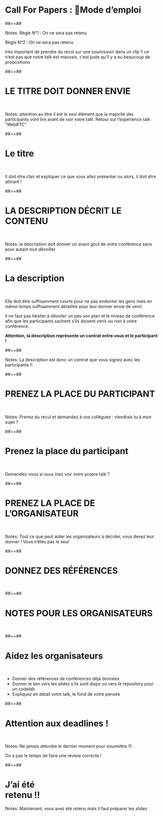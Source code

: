 <!-- .slide: data-background="./assets/images/g3d67955561_0_165.png" class="cfp title"-->

# Call For Papers : Mode d’emploi


##==##
<!-- .slide: data-background="./assets/images/g4a4669c5c1_0_1.png"-->


Notes:
Règle N°1 : On ne sera pas retenu

Règle N°2 : On ne sera pas retenu 



très important de prendre du recul sur une soumission dans un cfp !! ce n’est pas que notre talk est mauvais, c’est juste qu’il y a eu beaucoup de propositions



##==##
<!-- .slide: class="transition-center" data-type-show="prez"-->

# LE TITRE DOIT DONNER ENVIE
<!-- .element: class="center" -->

<br>

Notes:
attention au titre il est le seul élément que la majorité des participants vont lire avant de  voir votre talk. Retour sur l’expérience talk “WebRTC”

##==##
<!-- .slide: data-type-show="full"-->

# Le titre

<br>

Il doit être clair et expliquer ce que vous allez présenter ou alors, il doit être attirant !


##==##
<!-- .slide: class="transition-center" data-type-show="prez" -->

# LA DESCRIPTION DÉCRIT LE CONTENU
<!-- .element: class="center" -->

<br>



Notes:
la description doit donner un avant gout de votre conférence sans pour autant tout dévoiller 

##==##
<!-- .slide:  data-type-show="full"-->

# La description

<br>

Elle doit être suffisamment courte pour ne pas endormir les gens mais en  même temps suffisamment détaillée pour leur donner envie de venir.

Il ne faut pas hésiter à dévoiler un peu son plan et le niveau de conférence afin que les participants sachent s’ils doivent venir ou non à votre conférence.

**Attention, la description représente un contrat entre vous et le participant !**



##==##
<!-- .slide: data-background="./assets/images/g3d67955561_0_240.png" data-type-show="prez" -->

Notes:
La description est donc un contrat que vous signez avec les participants !!



##==##
<!-- .slide: class="transition-center" data-type-show="prez" -->

# PRENEZ LA PLACE DU PARTICIPANT
<!-- .element: class="center" -->

<br>


Notes:
Prenez du recul et demandez à vos collègues : viendrais tu à mon sujet ?

##==##
<!-- .slide:  data-type-show="full"-->

# Prenez la place du participant

<br>


Demandez-vous si vous iriez voir votre propre talk ? 



##==##
<!-- .slide: class="transition-center" data-type-show="prez" -->

# PRENEZ LA PLACE DE L’ORGANISATEUR
<!-- .element: class="center" -->

<br>



Notes:
Tout ce que peut aider les organisateurs à décider, vous devez leur donner ! Vous n’êtes pas le seul



##==##
<!-- .slide: class="transition-center"  data-type-show="prez" -->

# DONNEZ DES RÉFÉRENCES
<!-- .element: class="center" -->

<br>



##==##
<!-- .slide: class="transition-center"  data-type-show="prez" -->

# NOTES POUR LES ORGANISATEURS
<!-- .element: class="center" -->

<br>

##==##
<!-- .slide:  data-type-show="full" -->

# Aidez les organisateurs

<br>

* Donner des références de conférences déjà données
* Donner le lien vers les slides s’ils sont dispo ou vers le repository pour un codelab
* Expliquez en détail votre talk, le fond de votre pensée



##==##
<!-- .slide: data-background="./assets/images/g3a83c5854a_0_5.png"-->

# Attention aux deadlines !
<!-- .element: class="bandeau" -->

<br>

Notes:
Ne jamais attendre le dernier moment pour soumettre !!! 

On a pas le temps de faire une review correcte !



##==##
<!-- .slide: data-background="./assets/images/g3d67955561_0_197.png"-->

<h1 class="bandeau block"> J’ai été <br>retenu !!</h1>


Notes:
Maintenant, vous avez été retenu mais il faut préparer les slides
